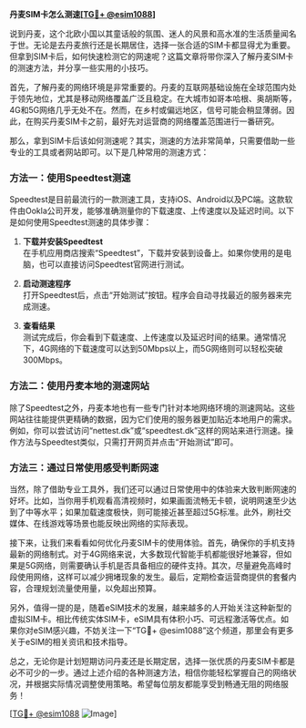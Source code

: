 **丹麦SIM卡怎么测速[[TG💪+ @esim1088](https://t.me/s/esim1088)]**

说到丹麦，这个北欧小国以其童话般的氛围、迷人的风景和高水准的生活质量闻名于世。无论是去丹麦旅行还是长期居住，选择一张合适的SIM卡都显得尤为重要。但拿到SIM卡后，如何快速检测它的网速呢？这篇文章将带你深入了解丹麦SIM卡的测速方法，并分享一些实用的小技巧。

首先，了解丹麦的网络环境是非常重要的。丹麦的互联网基础设施在全球范围内处于领先地位，尤其是移动网络覆盖广泛且稳定。在大城市如哥本哈根、奥胡斯等，4G和5G网络几乎无处不在。然而，在乡村或偏远地区，信号可能会稍显薄弱。因此，在购买丹麦SIM卡之前，最好先对运营商的网络覆盖范围进行一番研究。

那么，拿到SIM卡后该如何测速呢？其实，测速的方法非常简单，只需要借助一些专业的工具或者网站即可。以下是几种常用的测速方式：

### 方法一：使用Speedtest测速

Speedtest是目前最流行的一款测速工具，支持iOS、Android以及PC端。这款软件由Ookla公司开发，能够准确测量你的下载速度、上传速度以及延迟时间。以下是如何使用Speedtest测速的具体步骤：

1. **下载并安装Speedtest**  
   在手机应用商店搜索“Speedtest”，下载并安装到设备上。如果你使用的是电脑，也可以直接访问Speedtest官网进行测试。

2. **启动测速程序**  
   打开Speedtest后，点击“开始测试”按钮。程序会自动寻找最近的服务器来完成测速。

3. **查看结果**  
   测试完成后，你会看到下载速度、上传速度以及延迟时间的结果。通常情况下，4G网络的下载速度可以达到50Mbps以上，而5G网络则可以轻松突破300Mbps。

### 方法二：使用丹麦本地的测速网站

除了Speedtest之外，丹麦本地也有一些专门针对本地网络环境的测速网站。这些网站往往能提供更精确的数据，因为它们使用的服务器更加贴近本地用户的需求。例如，你可以尝试访问“nettest.dk”或“speedtest.dk”这样的网站来进行测速。操作方法与Speedtest类似，只需打开网页并点击“开始测试”即可。

### 方法三：通过日常使用感受判断网速

当然，除了借助专业工具外，我们还可以通过日常使用中的体验来大致判断网速的好坏。比如，当你用手机观看高清视频时，如果画面流畅无卡顿，说明网速至少达到了中等水平；如果加载速度极快，则可能接近甚至超过5G标准。此外，刷社交媒体、在线游戏等场景也能反映出网络的实际表现。

接下来，让我们来看看如何优化丹麦SIM卡的使用体验。首先，确保你的手机支持最新的网络制式。对于4G网络来说，大多数现代智能手机都能很好地兼容，但如果是5G网络，则需要确认手机是否具备相应的硬件支持。其次，尽量避免高峰时段使用网络，这样可以减少拥堵现象的发生。最后，定期检查运营商提供的套餐内容，合理规划流量使用量，以免超出预算。

另外，值得一提的是，随着eSIM技术的发展，越来越多的人开始关注这种新型的虚拟SIM卡。相比传统实体SIM卡，eSIM具有体积小巧、可远程激活等优点。如果你对eSIM感兴趣，不妨关注一下“TG💪+ @esim1088”这个频道，那里会有更多关于eSIM的相关资讯和技术指导。

总之，无论你是计划短期访问丹麦还是长期定居，选择一张优质的丹麦SIM卡都是必不可少的一步。通过上述介绍的各种测速方法，相信你能轻松掌握自己的网络状况，并根据实际情况调整使用策略。希望每位朋友都能享受到畅通无阻的网络服务！

[[TG💪+ @esim1088](https://t.me/s/esim1088) ![Image](https://i.postimg.cc/4NQfJmqS/Snipaste-2025-05-13-00-14-12.png)]